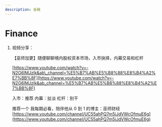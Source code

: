 ```yaml
---
description: 金融
---
```


# Finance

1. 视频分享：

   【巫师加更】随便聊聊境内股权资本市场，入市抉择，内幕交易和杠杆

   [https://www.youtube.com/watch?v=-N2G6lMJzlk&ab\_channel=%E5%B7%AB%E5%B8%88%E8%B4%A2%E7%BB%8F](https://www.youtube.com/watch?v=-N2G6lMJzlk&ab_channel=%E5%B7%AB%E5%B8%88%E8%B4%A2%E7%BB%8F)

   入市：推荐 内幕：扯淡 杠杆：别干

   推荐一个 我每期必看，陪伴他从 0 到 1 的博主：巫师财经 [https://www.youtube.com/channel/UC55ahPQ7m5iJdVWcOfmuE6g](https://www.youtube.com/channel/UC55ahPQ7m5iJdVWcOfmuE6g)

